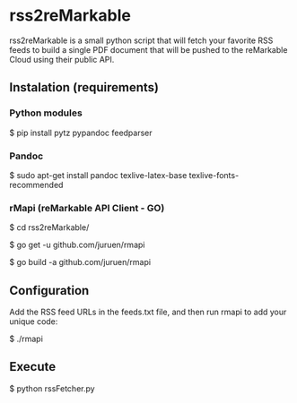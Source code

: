 # rss2reMarkable

rss2reMarkable is a small python script that will fetch your favorite RSS feeds to build a single PDF document that will be pushed to the reMarkable Cloud using their public API.

## Instalation (requirements)
### Python modules

$ pip install pytz pypandoc feedparser

### Pandoc
$ sudo apt-get install pandoc texlive-latex-base texlive-fonts-recommended

### rMapi (reMarkable API Client - GO)
$ cd rss2reMarkable/

$ go get -u github.com/juruen/rmapi

$ go build -a github.com/juruen/rmapi

## Configuration
Add the RSS feed URLs in the feeds.txt file, and then run rmapi to add your unique code:

$ ./rmapi

## Execute

$ python rssFetcher.py
